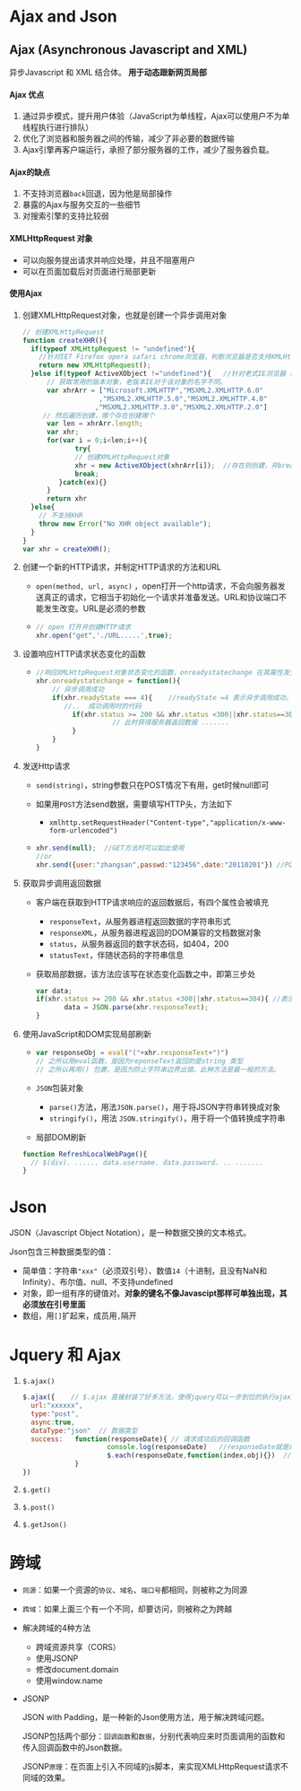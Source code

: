  # Ajax and Json

## Ajax (Asynchronous Javascript and XML)

异步Javascript 和 XML 结合体。 **用于动态跟新网页局部**

#### Ajax 优点

1. 通过异步模式，提升用户体验（JavaScript为单线程，Ajax可以使用户不为单线程执行进行排队）
2. 优化了浏览器和服务器之间的传输，减少了非必要的数据传输
3. Ajax引擎再客户端运行，承担了部分服务器的工作，减少了服务器负载。

#### Ajax的缺点

1. 不支持浏览器``back``回退，因为他是局部操作
2. 暴露的Ajax与服务交互的一些细节
3. 对搜索引擎的支持比较弱

#### XMLHttpRequest 对象

- 可以向服务提出请求并响应处理，并且不阻塞用户
- 可以在页面加载后对页面进行局部更新

#### 使用Ajax

1. 创建XMLHttpRequest对象，也就是创建一个异步调用对象

   ```javascript
   // 创建XMLHttpRequest 
   function createXHR(){
     if(typeof XMLHttpRequest != "undefined"){   
       //针对IE7 Firefox opera safari chrome浏览器，判断浏览器是否支持XMLHttpRequest对象
       return new XMLHttpRequest();
     }else if(typeof ActiveXObject !="undefined"){   //针对老式IE浏览器 进行判断
         // 获取常用的版本对象，老版本IE对于该对象的名字不同。
         var xhrArr = ["Microsoft.XMLHTTP","MSXML2.XMLHTTP.6.0"
                      ,"MSXML2.XMLHTTP.5.0","MSXML2.XMLHTTP.4.0"
                     ,"MSXML2.XMLHTTP.3.0","MSXML2.XMLHTTP.2.0"]
        // 然后遍历创建，哪个存在创建哪个
         var len = xhrArr.length;
         var xhr;
         for(var i = 0;i<len;i++){
   				try{
             	// 创建XMLHttpRequest对象
             	xhr = new ActiveXObject(xhrArr[i]);  //存在则创建，并break终端继续循环
             	break;
           	}catch(ex){}
         }
         return xhr
     }else{
       // 不支持XHR 
       throw new Error("No XHR object available");
     }
   }
   var xhr = createXHR();
   ```

   

2. 创建一个新的HTTP请求，并制定HTTP请求的方法和URL

   - ``open(method, url, async)`` ，open打开一个http请求，不会向服务器发送真正的请求，它相当于初始化一个请求并准备发送。URL和协议端口不能发生改变。URL是必须的参数

   - ```javascript
     // open 打开并创建HTTP请求
     xhr.open("get",'./URL.....',true);
     ```

3. 设置响应HTTP请求状态变化的函数

   - ```javascript
     //响应XMLHttpRequest对象状态变化的函数，onreadystatechange 在其属性发生改变时触发。并执行响应的函数
     xhr.onreadystatechange = function(){
         // 异步调用成功
         if(xhr.readyState === 4){    //readyState =4 表示异步调用成功，响应内容解析完成
            //..  成功调用时的代码
              if(xhr.status >= 200 && xhr.status <300||xhr.status==304){ //表示页面响应代码
     					// 此时获得服务器返回数据 .......
              }
         }
     }  
     ```

4. 发送Http请求

   - ``send(string)``，string参数只在POST情况下有用，get时候null即可

   - 如果用``POST``方法send数据，需要填写HTTP头，方法如下

     - ``xmlhttp.setRequestHeader("Content-type","application/x-www-form-urlencoded")``

   - ```javascript
     xhr.send(null);  //GET方法时可以如此使用
     //or
     xhr.send({user:"zhangsan",passwd:"123456",date:"20110201"}) //POST方法时可以如此使用
     ```

5. 获取异步调用返回数据

   - 客户端在获取到HTTP请求响应的返回数据后，有四个属性会被填充

     - ``responseText``，从服务器进程返回数据的字符串形式
     - ``responseXML``，从服务器进程返回的DOM兼容的文档数据对象
     - ``status``，从服务器返回的数字状态码，如404，200
     - ``statusText``，伴随状态码的字符串信息 

   - 获取局部数据，该方法应该写在状态变化函数之中，即第三步处

     ```javascript
     var data;
     if(xhr.status >= 200 && xhr.status <300||xhr.status==304){ //表示页面响应代码
     		data = JSON.parse(xhr.responseText);			
     }
     ```

6. 使用JavaScript和DOM实现局部刷新

   - ```javascript
     var responseObj = eval("("+xhr.responseText+")") 
     // 之所以用eval函数，是因为reponseText返回的是string 类型
     // 之所以再用() 包裹，是因为防止字符串边界出错。此种方法是最一般的方法。
     ```

   - ``JSON``包装对象

     - ``parse()``方法，用法``JSON.parse()``，用于将JSON字符串转换成对象
     - ``stringify()``，用法 ``JSON.stringify()``，用于将一个值转换成字符串

   -  局部DOM刷新

     ```javascript
     function RefreshLocalWebPage(){
       // $(div). ...... data.username. data.password. .. .......
     }
     ```

     





# Json

JSON（Javascript Object Notation），是一种数据交换的文本格式。

Json包含三种数据类型的值：

- 简单值：字符串``"xxx"``（必须双引号）、数值``14``（十进制，且没有NaN和Infinity）、布尔值、null、不支持undefined
- 对象，即一组有序的键值对。**对象的键名不像Javascipt那样可单独出现，其必须放在引号里面**
- 数组，用``[]``扩起来，成员用``,``隔开





# Jquery 和 Ajax

1. ``$.ajax()``

   ```javascript
   $.ajax({    // $.ajax 直接封装了好多方法，使得jquery可以一步到位的执行ajax方法
     url:"xxxxxx",
     type:"post",
     async:true,
     dataType:"json"  // 数据类型
     success:	function(responseDate){ // 请求成功后的回调函数
     					console.log(responseDate)   //responseDate就是成功后获取解析后的Json对象
     					$.each(responseDate,function(index,obj){})  //通过jquery遍历所有json成员对象
   				}    
   })
   ```

2. ``$.get()``

3. ``$.post()``

4. ``$.getJson()``





# 跨域

- ``同源``：如果一个资源的``协议``、``域名``、``端口号``都相同，则被称之为同源

- ``跨域``：如果上面三个有一个不同，却要访问，则被称之为跨越

- 解决跨域的4种方法

  - 跨域资源共享（CORS）
  - 使用JSONP
  - 修改document.domain
  - 使用window.name

- JSONP

  JSON with Padding，是一种新的Json使用方法，用于解决跨域问题。

  JSONP包括两个部分：``回调函数``和``数据``，分别代表响应来时页面调用的函数和传入回调函数中的Json数据。

  JSONP``原理``：在页面上引入不同域的js脚本，来实现XMLHttpRequest请求不同域的效果。

  

